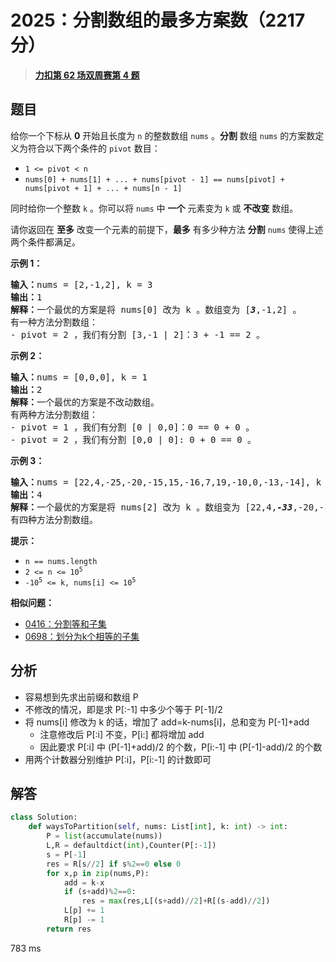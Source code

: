 # 2025：分割数组的最多方案数（2217 分）


> <u>**[力扣第 62 场双周赛第 4 题](https://leetcode.cn/problems/maximum-number-of-ways-to-partition-an-array/)**</u>

## 题目

<p>给你一个下标从 <strong>0</strong> 开始且长度为 <code>n</code> 的整数数组 <code>nums</code> 。<strong>分割</strong> 数组 <code>nums</code> 的方案数定义为符合以下两个条件的 <code>pivot</code> 数目：</p>

<ul>
<li><code>1 &lt;= pivot &lt; n</code></li>
<li><code>nums[0] + nums[1] + ... + nums[pivot - 1] == nums[pivot] + nums[pivot + 1] + ... + nums[n - 1]</code></li>
</ul>

<p>同时给你一个整数 <code>k</code> 。你可以将 <code>nums</code> 中 <strong>一个</strong> 元素变为 <code>k</code> 或 <strong>不改变</strong> 数组。</p>

<p>请你返回在 <strong>至多</strong> 改变一个元素的前提下，<strong>最多</strong> 有多少种方法 <strong>分割</strong> <code>nums</code> 使得上述两个条件都满足。</p>



<p><strong>示例 1：</strong></p>

<pre><b>输入：</b>nums = [2,-1,2], k = 3
<b>输出：</b>1
<b>解释：</b>一个最优的方案是将 nums[0] 改为 k 。数组变为 [<em><strong>3</strong></em>,-1,2] 。
有一种方法分割数组：
- pivot = 2 ，我们有分割 [3,-1 | 2]：3 + -1 == 2 。
</pre>

<p><strong>示例 2：</strong></p>

<pre><b>输入：</b>nums = [0,0,0], k = 1
<b>输出：</b>2
<b>解释：</b>一个最优的方案是不改动数组。
有两种方法分割数组：
- pivot = 1 ，我们有分割 [0 | 0,0]：0 == 0 + 0 。
- pivot = 2 ，我们有分割 [0,0 | 0]: 0 + 0 == 0 。
</pre>

<p><strong>示例 3：</strong></p>

<pre><b>输入：</b>nums = [22,4,-25,-20,-15,15,-16,7,19,-10,0,-13,-14], k = -33
<b>输出：</b>4
<b>解释：</b>一个最优的方案是将 nums[2] 改为 k 。数组变为 [22,4,<em><strong>-33</strong></em>,-20,-15,15,-16,7,19,-10,0,-13,-14] 。
有四种方法分割数组。
</pre>



<p><strong>提示：</strong></p>

<ul>
<li><code>n == nums.length</code></li>
<li><code>2 &lt;= n &lt;= 10<sup>5</sup></code></li>
<li><code>-10<sup>5</sup> &lt;= k, nums[i] &lt;= 10<sup>5</sup></code></li>
</ul>


**相似问题：**
- [0416：分割等和子集](/leetcode/0416)
- [0698：划分为k个相等的子集](/leetcode/0698)


## 分析

- 容易想到先求出前缀和数组 P
- 不修改的情况，即是求 P[:-1] 中多少个等于 P[-1]/2
- 将 nums[i] 修改为 k 的话，增加了 add=k-nums[i]，总和变为 P[-1]+add
	- 注意修改后 P[:i] 不变，P[i:] 都将增加 add
	- 因此要求 P[:i] 中 (P[-1]+add)/2 的个数，P[i:-1] 中 (P[-1]-add)/2 的个数
- 用两个计数器分别维护 P[:i]，P[i:-1] 的计数即可

## 解答


```python
class Solution:
    def waysToPartition(self, nums: List[int], k: int) -> int:
        P = list(accumulate(nums))
        L,R = defaultdict(int),Counter(P[:-1])
        s = P[-1] 
        res = R[s//2] if s%2==0 else 0
        for x,p in zip(nums,P):
            add = k-x
            if (s+add)%2==0:
                res = max(res,L[(s+add)//2]+R[(s-add)//2])
            L[p] += 1
            R[p] -= 1
        return res
```
783 ms
